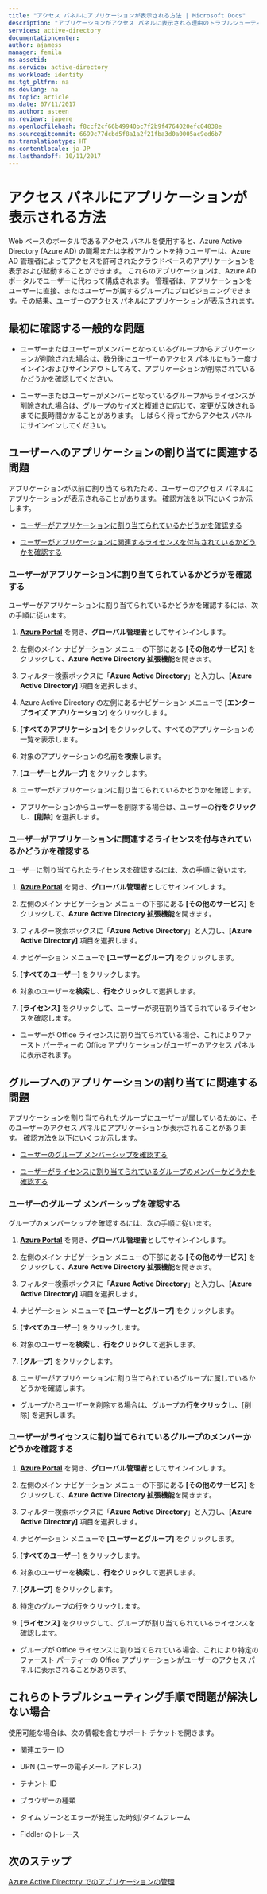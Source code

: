```yaml
---
title: "アクセス パネルにアプリケーションが表示される方法 | Microsoft Docs"
description: "アプリケーションがアクセス パネルに表示される理由のトラブルシューティングを行う"
services: active-directory
documentationcenter: 
author: ajamess
manager: femila
ms.assetid: 
ms.service: active-directory
ms.workload: identity
ms.tgt_pltfrm: na
ms.devlang: na
ms.topic: article
ms.date: 07/11/2017
ms.author: asteen
ms.reviewr: japere
ms.openlocfilehash: f8ccf2cf66b49940bc7f2b9f4764020efc04838e
ms.sourcegitcommit: 6699c77dcbd5f8a1a2f21fba3d0a0005ac9ed6b7
ms.translationtype: HT
ms.contentlocale: ja-JP
ms.lasthandoff: 10/11/2017
---
```

# <a name="how-applications-appear-on-the-access-panel"></a>アクセス パネルにアプリケーションが表示される方法

Web ベースのポータルであるアクセス パネルを使用すると、Azure Active Directory (Azure AD) の職場または学校アカウントを持つユーザーは、Azure AD 管理者によってアクセスを許可されたクラウドベースのアプリケーションを表示および起動することができます。 これらのアプリケーションは、Azure AD ポータルでユーザーに代わって構成されます。 管理者は、アプリケーションをユーザーに直接、またはユーザーが属するグループにプロビジョニングできます。その結果、ユーザーのアクセス パネルにアプリケーションが表示されます。

## <a name="general-issues-to-check-first"></a>最初に確認する一般的な問題

-   ユーザーまたはユーザーがメンバーとなっているグループからアプリケーションが削除された場合は、数分後にユーザーのアクセス パネルにもう一度サインインおよびサインアウトしてみて、アプリケーションが削除されているかどうかを確認してください。

-   ユーザーまたはユーザーがメンバーとなっているグループからライセンスが削除された場合は、グループのサイズと複雑さに応じて、変更が反映されるまでに長時間かかることがあります。 しばらく待ってからアクセス パネルにサインインしてください。

## <a name="problems-related-to-assigning-applications-to-users"></a>ユーザーへのアプリケーションの割り当てに関連する問題

アプリケーションが以前に割り当てられたため、ユーザーのアクセス パネルにアプリケーションが表示されることがあります。 確認方法を以下にいくつか示します。

-   [ユーザーがアプリケーションに割り当てられているかどうかを確認する](#check-if-a-user-is-assigned-to-the-application)

-   [ユーザーがアプリケーションに関連するライセンスを付与されているかどうかを確認する](#check-if-a-user-is-under-a-license-related-to-the-application)


### <a name="check-if-a-user-is-assigned-to-the-application"></a>ユーザーがアプリケーションに割り当てられているかどうかを確認する

ユーザーがアプリケーションに割り当てられているかどうかを確認するには、次の手順に従います。

1.  [**Azure Portal**](https://portal.azure.com/) を開き、**グローバル管理者**としてサインインします。

2.  左側のメイン ナビゲーション メニューの下部にある **[その他のサービス]** をクリックして、**Azure Active Directory 拡張機能**を開きます。

3.  フィルター検索ボックスに「**Azure Active Directory**」と入力し、**[Azure Active Directory]** 項目を選択します。

4.  Azure Active Directory の左側にあるナビゲーション メニューで **[エンタープライズ アプリケーション]** をクリックします。

5.  **[すべてのアプリケーション]** をクリックして、すべてのアプリケーションの一覧を表示します。

6.  対象のアプリケーションの名前を**検索**します。

7.  **[ユーザーとグループ]** をクリックします。

8.  ユーザーがアプリケーションに割り当てられているかどうかを確認します。

  * アプリケーションからユーザーを削除する場合は、ユーザーの**行をクリック**し、**[削除]** を選択します。

### <a name="check-if-a-user-is-under-a-license-related-to-the-application"></a>ユーザーがアプリケーションに関連するライセンスを付与されているかどうかを確認する

ユーザーに割り当てられたライセンスを確認するには、次の手順に従います。

1.  [**Azure Portal**](https://portal.azure.com/) を開き、**グローバル管理者**としてサインインします。

2.  左側のメイン ナビゲーション メニューの下部にある **[その他のサービス]** をクリックして、**Azure Active Directory 拡張機能**を開きます。

3.  フィルター検索ボックスに「**Azure Active Directory**」と入力し、**[Azure Active Directory]** 項目を選択します。

4.  ナビゲーション メニューで **[ユーザーとグループ]** をクリックします。

5.  **[すべてのユーザー]** をクリックします。

6.  対象のユーザーを**検索**し、**行をクリック**して選択します。

7.  **[ライセンス]** をクリックして、ユーザーが現在割り当てられているライセンスを確認します。

   * ユーザーが Office ライセンスに割り当てられている場合、これによりファースト パーティーの Office アプリケーションがユーザーのアクセス パネルに表示されます。

## <a name="problems-related-to-assigning-applications-to-groups"></a>グループへのアプリケーションの割り当てに関連する問題

アプリケーションを割り当てられたグループにユーザーが属しているために、そのユーザーのアクセス パネルにアプリケーションが表示されることがあります。 確認方法を以下にいくつか示します。

-   [ユーザーのグループ メンバーシップを確認する](#check-a-users-group-memberships)

-   [ユーザーがライセンスに割り当てられているグループのメンバーかどうかを確認する](#check-if-a-user-is-a-member-of-a-group-assigned-to-a-license)

### <a name="check-a-users-group-memberships"></a>ユーザーのグループ メンバーシップを確認する

グループのメンバーシップを確認するには、次の手順に従います。

1.  [**Azure Portal**](https://portal.azure.com/) を開き、**グローバル管理者**としてサインインします。

2.  左側のメイン ナビゲーション メニューの下部にある **[その他のサービス]** をクリックして、**Azure Active Directory 拡張機能**を開きます。

3.  フィルター検索ボックスに「**Azure Active Directory**」と入力し、**[Azure Active Directory]** 項目を選択します。

4.  ナビゲーション メニューで **[ユーザーとグループ]** をクリックします。

5.  **[すべてのユーザー]** をクリックします。

6.  対象のユーザーを**検索**し、**行をクリック**して選択します。

7.  **[グループ]** をクリックします。

8.  ユーザーがアプリケーションに割り当てられているグループに属しているかどうかを確認します。

   * グループからユーザーを削除する場合は、グループの**行をクリック**し、[削除] を選択します。

### <a name="check-if-a-user-is-a-member-of-a-group-assigned-to-a-license"></a>ユーザーがライセンスに割り当てられているグループのメンバーかどうかを確認する

1.  [**Azure Portal**](https://portal.azure.com/) を開き、**グローバル管理者**としてサインインします。

2.  左側のメイン ナビゲーション メニューの下部にある **[その他のサービス]** をクリックして、**Azure Active Directory 拡張機能**を開きます。

3.  フィルター検索ボックスに「**Azure Active Directory**」と入力し、**[Azure Active Directory]** 項目を選択します。

4.  ナビゲーション メニューで **[ユーザーとグループ]** をクリックします。

5.  **[すべてのユーザー]** をクリックします。

6.  対象のユーザーを**検索**し、**行をクリック**して選択します。

7.  **[グループ]** をクリックします。

8.  特定のグループの行をクリックします。

9.  **[ライセンス]** をクリックして、グループが割り当てられているライセンスを確認します。

  * グループが Office ライセンスに割り当てられている場合、これにより特定のファースト パーティーの Office アプリケーションがユーザーのアクセス パネルに表示されることがあります。


## <a name="if-these-troubleshooting-steps-do-not-the-resolve-the-issue"></a>これらのトラブルシューティング手順で問題が解決しない場合

使用可能な場合は、次の情報を含むサポート チケットを開きます。

-   関連エラー ID

-   UPN (ユーザーの電子メール アドレス)

-   テナント ID

-   ブラウザーの種類

-   タイム ゾーンとエラーが発生した時刻/タイムフレーム

-   Fiddler のトレース

## <a name="next-steps"></a>次のステップ
[Azure Active Directory でのアプリケーションの管理](active-directory-enable-sso-scenario.md)
